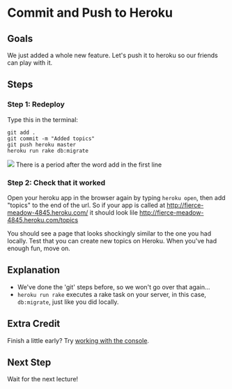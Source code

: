 # Commit and Push to Heroku
## Goals
We just added a whole new feature. Let's push it to heroku so our friends can play with it.

## Steps
### Step 1: Redeploy
Type this in the terminal:

```text
git add .
git commit -m "Added topics"
git push heroku master
heroku run rake db:migrate
```

![](/images/info.png) There is a period after the word add in the first line

### Step 2: Check that it worked
Open your heroku app in the browser again by typing `heroku open`, then add "topics" to the end of the url.
So if your app is called at <http://fierce-meadow-4845.heroku.com/> it should look lile
<http://fierce-meadow-4845.heroku.com/topics>


You should see a page that looks shockingly similar to the one you had locally. Test that you can create new topics on Heroku. When you've had enough fun, move on.

## Explanation
* We've done the 'git' steps before, so we won't go over that again...
* `heroku run rake` executes a rake task on your server, in this case, `db:migrate`, just like you did locally.

## Extra Credit
Finish a little early? Try [working with the console](extra_credit/04_console).


## Next Step
Wait for the next lecture!
